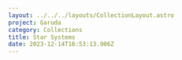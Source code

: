 ```yaml
---
layout: ../../../layouts/CollectionLayout.astro
project: Garuda
category: Collections
title: Star Systems
date: 2023-12-14T16:53:13.906Z
---
```

